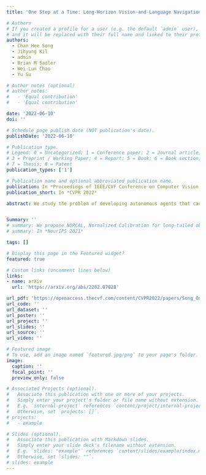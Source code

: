 ```yaml
---
title: 'One Step at a Time: Long-Horizon Vision-and-Language Navigation with Milestones'

# Authors
# If you created a profile for a user (e.g. the default `admin` user), write the username (folder name) here
# and it will be replaced with their full name and linked to their profile.
authors:
  - Chan Hee Song
  - Jihyung Kil
  - admin
  - Brian M Sadler
  - Wei-Lun Chao
  - Yu Su

# Author notes (optional)
# author_notes:
#   - 'Equal contribution'
#   - 'Equal contribution'

date: '2022-06-10'
doi: ''

# Schedule page publish date (NOT publication's date).
publishDate: '2022-06-10'

# Publication type.
# Legend: 0 = Uncategorized; 1 = Conference paper; 2 = Journal article;
# 3 = Preprint / Working Paper; 4 = Report; 5 = Book; 6 = Book section;
# 7 = Thesis; 8 = Patent
publication_types: ['1']

# Publication name and optional abbreviated publication name.
publication: In *Proceedings of IEEE/CVF Conference on Computer Vision and Pattern Recognition 2022*
publication_short: In *CVPR 2022*

abstract: We study the problem of developing autonomous agents that can follow human instructions to infer and perform a sequence of actions to complete the underlying task. Significant progress has been made in recent years, especially for tasks with short horizons. However, when it comes to long-horizon tasks with extended sequences of actions, an agent can easily ignore some instructions or get stuck in the middle of the long instructions and eventually fail the task. To address this challenge, we propose a model-agnostic milestone-based task tracker (M-Track) to guide the agent and monitor its progress. Specifically, we propose a milestone builder that tags the instructions with navigation and interaction milestones which the agent needs to complete step by step, and a milestone checker that systemically checks the agent's progress in its current milestone and determines when to proceed to the next. On the challenging ALFRED dataset, our M-Track leads to a notable 33% and 52% relative improvement in unseen success rate over two competitive base models.


Summary: ''
# summary: We propose NORCAL, Normalized Calibration for long-tailed object detection and instance segmentation, a simple and straightforward recipe that reweighs the predicted scores of each class by its training sample size.
# summary: In *NeurIPS 2021*

tags: []

# Display this page in the Featured widget?
featured: true

# Custom links (uncomment lines below)
links:
- name: arXiv
  url: 'https://arxiv.org/abs/2202.07028'

url_pdf: 'https://openaccess.thecvf.com/content/CVPR2022/papers/Song_One_Step_at_a_Time_Long-Horizon_Vision-and-Language_Navigation_With_Milestones_CVPR_2022_paper.pdf'
url_code: ''
url_dataset: ''
url_poster: ''
url_project: ''
url_slides: ''
url_source: ''
url_video: ''

# Featured image
# To use, add an image named `featured.jpg/png` to your page's folder.
image:
  caption: ''
  focal_point: ''
  preview_only: false

# Associated Projects (optional).
#   Associate this publication with one or more of your projects.
#   Simply enter your project's folder or file name without extension.
#   E.g. `internal-project` references `content/project/internal-project/index.md`.
#   Otherwise, set `projects: []`.
# projects:
#   - example

# Slides (optional).
#   Associate this publication with Markdown slides.
#   Simply enter your slide deck's filename without extension.
#   E.g. `slides: "example"` references `content/slides/example/index.md`.
#   Otherwise, set `slides: ""`.
# slides: example
---
```


<!-- {{% callout note %}}
Click the _Cite_ button above to demo the feature to enable visitors to import publication metadata into their reference management software.
{{% /callout %}}

{{% callout note %}}
Create your slides in Markdown - click the _Slides_ button to check out the example.
{{% /callout %}}

Supplementary notes can be added here, including [code, math, and images](https://wowchemy.com/docs/writing-markdown-latex/). -->
